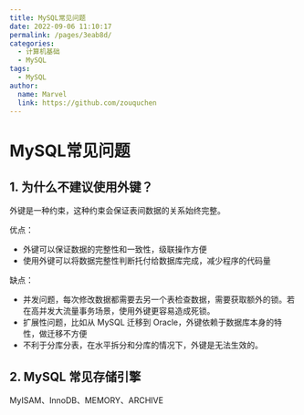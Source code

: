 ```yaml
---
title: MySQL常见问题
date: 2022-09-06 11:10:17
permalink: /pages/3eab8d/
categories:
  - 计算机基础
  - MySQL
tags:
  - MySQL
author: 
  name: Marvel
  link: https://github.com/zouquchen
---
```

# MySQL常见问题

## 1. 为什么不建议使用外键？

外键是一种约束，这种约束会保证表间数据的关系始终完整。

优点：

- 外键可以保证数据的完整性和一致性，级联操作方便
- 使用外键可以将数据完整性判断托付给数据库完成，减少程序的代码量

缺点：

- 并发问题，每次修改数据都需要去另一个表检查数据，需要获取额外的锁。若在高并发大流量事务场景，使用外键更容易造成死锁。
- 扩展性问题，比如从 MySQL 迁移到 Oracle，外键依赖于数据库本身的特性，做迁移不方便
- 不利于分库分表，在水平拆分和分库的情况下，外键是无法生效的。

## 2. MySQL 常见存储引擎

MyISAM、InnoDB、MEMORY、ARCHIVE

